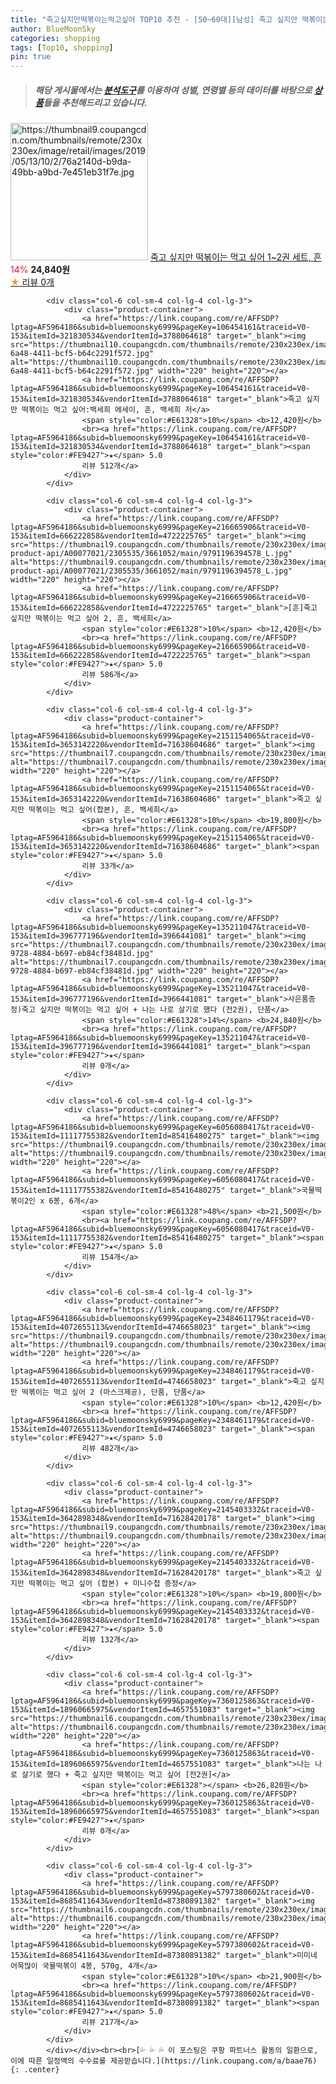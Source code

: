 ```yaml
---
title: "죽고싶지만떡볶이는먹고싶어 TOP10 추천 - [50~60대][남성] 죽고 싶지만 떡볶이는 먹고 싶어 1~2권 세트, 흔"
author: BlueMoonSky
categories: shopping
tags: [Top10, shopping]
pin: true
---
```


> ##### 해당 게시물에서는 [**분석도구**](https://itemscout.io/)를 이용하여 **성별**, **연령별** 등의 데이터를 바탕으로 [**상품**](https://link.coupang.com/a/baae76)들을 추천해드리고 있습니다.
<div class="container"><div class="row">
            <div class="col-6 col-sm-4 col-lg-4 col-lg-3">
                <div class="product-container">
                    <a href="https://link.coupang.com/re/AFFSDP?lptag=AF5964186&subid=bluemoonsky6999&pageKey=221286200&traceid=V0-153&itemId=691003282&vendorItemId=4770482872" target="_blank"><img src="https://thumbnail9.coupangcdn.com/thumbnails/remote/230x230ex/image/retail/images/2019/05/13/10/2/76a2140d-b9da-49bb-a9bd-7e451eb31f7e.jpg" alt="https://thumbnail9.coupangcdn.com/thumbnails/remote/230x230ex/image/retail/images/2019/05/13/10/2/76a2140d-b9da-49bb-a9bd-7e451eb31f7e.jpg" width="220" height="220"></a>
                    <a href="https://link.coupang.com/re/AFFSDP?lptag=AF5964186&subid=bluemoonsky6999&pageKey=221286200&traceid=V0-153&itemId=691003282&vendorItemId=4770482872" target="_blank">죽고 싶지만 떡볶이는 먹고 싶어 1~2권 세트, 흔</a>
                    <span style="color:#E61328">14%</span> <b>24,840원</b>
                    <br><a href="https://link.coupang.com/re/AFFSDP?lptag=AF5964186&subid=bluemoonsky6999&pageKey=221286200&traceid=V0-153&itemId=691003282&vendorItemId=4770482872" target="_blank"><span style="color:#FE9427">★</span> 
                    리뷰 0개</a>
                </div>
            </div>
            
            <div class="col-6 col-sm-4 col-lg-4 col-lg-3">
                <div class="product-container">
                    <a href="https://link.coupang.com/re/AFFSDP?lptag=AF5964186&subid=bluemoonsky6999&pageKey=106454161&traceid=V0-153&itemId=321830534&vendorItemId=3788064618" target="_blank"><img src="https://thumbnail10.coupangcdn.com/thumbnails/remote/230x230ex/image/retail/images/2018/06/28/21/1/308cf45d-6a48-4411-bcf5-b64c2291f572.jpg" alt="https://thumbnail10.coupangcdn.com/thumbnails/remote/230x230ex/image/retail/images/2018/06/28/21/1/308cf45d-6a48-4411-bcf5-b64c2291f572.jpg" width="220" height="220"></a>
                    <a href="https://link.coupang.com/re/AFFSDP?lptag=AF5964186&subid=bluemoonsky6999&pageKey=106454161&traceid=V0-153&itemId=321830534&vendorItemId=3788064618" target="_blank">죽고 싶지만 떡볶이는 먹고 싶어:백세희 에세이, 흔, 백세희 저</a>
                    <span style="color:#E61328">10%</span> <b>12,420원</b>
                    <br><a href="https://link.coupang.com/re/AFFSDP?lptag=AF5964186&subid=bluemoonsky6999&pageKey=106454161&traceid=V0-153&itemId=321830534&vendorItemId=3788064618" target="_blank"><span style="color:#FE9427">★</span> 5.0
                    리뷰 512개</a>
                </div>
            </div>
            
            <div class="col-6 col-sm-4 col-lg-4 col-lg-3">
                <div class="product-container">
                    <a href="https://link.coupang.com/re/AFFSDP?lptag=AF5964186&subid=bluemoonsky6999&pageKey=216665906&traceid=V0-153&itemId=666222858&vendorItemId=4722225765" target="_blank"><img src="https://thumbnail9.coupangcdn.com/thumbnails/remote/230x230ex/image/retail-product-api/A00077021/2305535/3661052/main/9791196394578_L.jpg" alt="https://thumbnail9.coupangcdn.com/thumbnails/remote/230x230ex/image/retail-product-api/A00077021/2305535/3661052/main/9791196394578_L.jpg" width="220" height="220"></a>
                    <a href="https://link.coupang.com/re/AFFSDP?lptag=AF5964186&subid=bluemoonsky6999&pageKey=216665906&traceid=V0-153&itemId=666222858&vendorItemId=4722225765" target="_blank">[흔]죽고 싶지만 떡볶이는 먹고 싶어 2, 흔, 백세희</a>
                    <span style="color:#E61328">10%</span> <b>12,420원</b>
                    <br><a href="https://link.coupang.com/re/AFFSDP?lptag=AF5964186&subid=bluemoonsky6999&pageKey=216665906&traceid=V0-153&itemId=666222858&vendorItemId=4722225765" target="_blank"><span style="color:#FE9427">★</span> 5.0
                    리뷰 586개</a>
                </div>
            </div>
            
            <div class="col-6 col-sm-4 col-lg-4 col-lg-3">
                <div class="product-container">
                    <a href="https://link.coupang.com/re/AFFSDP?lptag=AF5964186&subid=bluemoonsky6999&pageKey=2151154065&traceid=V0-153&itemId=3653142220&vendorItemId=71638604686" target="_blank"><img src="https://thumbnail7.coupangcdn.com/thumbnails/remote/230x230ex/image/vendor_inventory/0004/b3cea010eafaa3f6fb9d5220ef118f0f8b0c56d747d8586e48a2b6befa51.jpg" alt="https://thumbnail7.coupangcdn.com/thumbnails/remote/230x230ex/image/vendor_inventory/0004/b3cea010eafaa3f6fb9d5220ef118f0f8b0c56d747d8586e48a2b6befa51.jpg" width="220" height="220"></a>
                    <a href="https://link.coupang.com/re/AFFSDP?lptag=AF5964186&subid=bluemoonsky6999&pageKey=2151154065&traceid=V0-153&itemId=3653142220&vendorItemId=71638604686" target="_blank">죽고 싶지만 떡볶이는 먹고 싶어(합본), 흔, 백세희</a>
                    <span style="color:#E61328">10%</span> <b>19,800원</b>
                    <br><a href="https://link.coupang.com/re/AFFSDP?lptag=AF5964186&subid=bluemoonsky6999&pageKey=2151154065&traceid=V0-153&itemId=3653142220&vendorItemId=71638604686" target="_blank"><span style="color:#FE9427">★</span> 5.0
                    리뷰 33개</a>
                </div>
            </div>
            
            <div class="col-6 col-sm-4 col-lg-4 col-lg-3">
                <div class="product-container">
                    <a href="https://link.coupang.com/re/AFFSDP?lptag=AF5964186&subid=bluemoonsky6999&pageKey=135211047&traceid=V0-153&itemId=396777196&vendorItemId=3966441081" target="_blank"><img src="https://thumbnail7.coupangcdn.com/thumbnails/remote/230x230ex/image/vendor_inventory/images/2018/09/17/19/0/01392776-9728-4884-b697-eb84cf38481d.jpg" alt="https://thumbnail7.coupangcdn.com/thumbnails/remote/230x230ex/image/vendor_inventory/images/2018/09/17/19/0/01392776-9728-4884-b697-eb84cf38481d.jpg" width="220" height="220"></a>
                    <a href="https://link.coupang.com/re/AFFSDP?lptag=AF5964186&subid=bluemoonsky6999&pageKey=135211047&traceid=V0-153&itemId=396777196&vendorItemId=3966441081" target="_blank">사은품증정)죽고 싶지만 떡볶이는 먹고 싶어 + 나는 나로 살기로 했다 (전2권), 단품</a>
                    <span style="color:#E61328">14%</span> <b>24,840원</b>
                    <br><a href="https://link.coupang.com/re/AFFSDP?lptag=AF5964186&subid=bluemoonsky6999&pageKey=135211047&traceid=V0-153&itemId=396777196&vendorItemId=3966441081" target="_blank"><span style="color:#FE9427">★</span> 
                    리뷰 0개</a>
                </div>
            </div>
            
            <div class="col-6 col-sm-4 col-lg-4 col-lg-3">
                <div class="product-container">
                    <a href="https://link.coupang.com/re/AFFSDP?lptag=AF5964186&subid=bluemoonsky6999&pageKey=6056080417&traceid=V0-153&itemId=11117755382&vendorItemId=85416480275" target="_blank"><img src="https://thumbnail9.coupangcdn.com/thumbnails/remote/230x230ex/image/vendor_inventory/621b/3a23ddeae0d2035863eeb886099310127cbd1090b2aba1eeb632adb4dd03.png" alt="https://thumbnail9.coupangcdn.com/thumbnails/remote/230x230ex/image/vendor_inventory/621b/3a23ddeae0d2035863eeb886099310127cbd1090b2aba1eeb632adb4dd03.png" width="220" height="220"></a>
                    <a href="https://link.coupang.com/re/AFFSDP?lptag=AF5964186&subid=bluemoonsky6999&pageKey=6056080417&traceid=V0-153&itemId=11117755382&vendorItemId=85416480275" target="_blank">국물떡볶이2인 x 6봉, 6개</a>
                    <span style="color:#E61328">48%</span> <b>21,500원</b>
                    <br><a href="https://link.coupang.com/re/AFFSDP?lptag=AF5964186&subid=bluemoonsky6999&pageKey=6056080417&traceid=V0-153&itemId=11117755382&vendorItemId=85416480275" target="_blank"><span style="color:#FE9427">★</span> 5.0
                    리뷰 154개</a>
                </div>
            </div>
            
            <div class="col-6 col-sm-4 col-lg-4 col-lg-3">
                <div class="product-container">
                    <a href="https://link.coupang.com/re/AFFSDP?lptag=AF5964186&subid=bluemoonsky6999&pageKey=2348461179&traceid=V0-153&itemId=4072655113&vendorItemId=4746658023" target="_blank"><img src="https://thumbnail9.coupangcdn.com/thumbnails/remote/230x230ex/image/vendor_inventory/ae7a/793150c96825b6d9f9754ecf9fea5f6ea283889a516a6ca898f2dfb9bf89.jpg" alt="https://thumbnail9.coupangcdn.com/thumbnails/remote/230x230ex/image/vendor_inventory/ae7a/793150c96825b6d9f9754ecf9fea5f6ea283889a516a6ca898f2dfb9bf89.jpg" width="220" height="220"></a>
                    <a href="https://link.coupang.com/re/AFFSDP?lptag=AF5964186&subid=bluemoonsky6999&pageKey=2348461179&traceid=V0-153&itemId=4072655113&vendorItemId=4746658023" target="_blank">죽고 싶지만 떡볶이는 먹고 싶어 2 (마스크제공), 단품, 단품</a>
                    <span style="color:#E61328">10%</span> <b>12,420원</b>
                    <br><a href="https://link.coupang.com/re/AFFSDP?lptag=AF5964186&subid=bluemoonsky6999&pageKey=2348461179&traceid=V0-153&itemId=4072655113&vendorItemId=4746658023" target="_blank"><span style="color:#FE9427">★</span> 5.0
                    리뷰 482개</a>
                </div>
            </div>
            
            <div class="col-6 col-sm-4 col-lg-4 col-lg-3">
                <div class="product-container">
                    <a href="https://link.coupang.com/re/AFFSDP?lptag=AF5964186&subid=bluemoonsky6999&pageKey=2145403332&traceid=V0-153&itemId=3642898348&vendorItemId=71628420178" target="_blank"><img src="https://thumbnail9.coupangcdn.com/thumbnails/remote/230x230ex/image/vendor_inventory/f312/1e1c279c1b0800e6bd3602fb8f8c5699088c1a4b6b37fb4c59afd29bde2a.jpg" alt="https://thumbnail9.coupangcdn.com/thumbnails/remote/230x230ex/image/vendor_inventory/f312/1e1c279c1b0800e6bd3602fb8f8c5699088c1a4b6b37fb4c59afd29bde2a.jpg" width="220" height="220"></a>
                    <a href="https://link.coupang.com/re/AFFSDP?lptag=AF5964186&subid=bluemoonsky6999&pageKey=2145403332&traceid=V0-153&itemId=3642898348&vendorItemId=71628420178" target="_blank">죽고 싶지만 떡볶이는 먹고 싶어 (합본) + 미니수첩 증정</a>
                    <span style="color:#E61328">10%</span> <b>19,800원</b>
                    <br><a href="https://link.coupang.com/re/AFFSDP?lptag=AF5964186&subid=bluemoonsky6999&pageKey=2145403332&traceid=V0-153&itemId=3642898348&vendorItemId=71628420178" target="_blank"><span style="color:#FE9427">★</span> 5.0
                    리뷰 132개</a>
                </div>
            </div>
            
            <div class="col-6 col-sm-4 col-lg-4 col-lg-3">
                <div class="product-container">
                    <a href="https://link.coupang.com/re/AFFSDP?lptag=AF5964186&subid=bluemoonsky6999&pageKey=7360125863&traceid=V0-153&itemId=18960665975&vendorItemId=4657551083" target="_blank"><img src="https://thumbnail6.coupangcdn.com/thumbnails/remote/230x230ex/image/vendor_inventory/4ee8/e3425107a5862d3439ff3e981514b536530cf61a2854037e2a40442d5647.jpg" alt="https://thumbnail6.coupangcdn.com/thumbnails/remote/230x230ex/image/vendor_inventory/4ee8/e3425107a5862d3439ff3e981514b536530cf61a2854037e2a40442d5647.jpg" width="220" height="220"></a>
                    <a href="https://link.coupang.com/re/AFFSDP?lptag=AF5964186&subid=bluemoonsky6999&pageKey=7360125863&traceid=V0-153&itemId=18960665975&vendorItemId=4657551083" target="_blank">나는 나로 살기로 했다 + 죽고 싶지만 떡볶이는 먹고 싶어 [전2권]</a>
                    <span style="color:#E61328"></span> <b>26,820원</b>
                    <br><a href="https://link.coupang.com/re/AFFSDP?lptag=AF5964186&subid=bluemoonsky6999&pageKey=7360125863&traceid=V0-153&itemId=18960665975&vendorItemId=4657551083" target="_blank"><span style="color:#FE9427">★</span> 
                    리뷰 0개</a>
                </div>
            </div>
            
            <div class="col-6 col-sm-4 col-lg-4 col-lg-3">
                <div class="product-container">
                    <a href="https://link.coupang.com/re/AFFSDP?lptag=AF5964186&subid=bluemoonsky6999&pageKey=5797380602&traceid=V0-153&itemId=8685411643&vendorItemId=87380891382" target="_blank"><img src="https://thumbnail6.coupangcdn.com/thumbnails/remote/230x230ex/image/vendor_inventory/dc33/7eb57b82425407c0b60a89e121fc42ff210680ee9cfa9740c7a2509e0dcb.jpg" alt="https://thumbnail6.coupangcdn.com/thumbnails/remote/230x230ex/image/vendor_inventory/dc33/7eb57b82425407c0b60a89e121fc42ff210680ee9cfa9740c7a2509e0dcb.jpg" width="220" height="220"></a>
                    <a href="https://link.coupang.com/re/AFFSDP?lptag=AF5964186&subid=bluemoonsky6999&pageKey=5797380602&traceid=V0-153&itemId=8685411643&vendorItemId=87380891382" target="_blank">미미네 어묵많이 국물떡볶이 4봉, 570g, 4개</a>
                    <span style="color:#E61328">10%</span> <b>21,900원</b>
                    <br><a href="https://link.coupang.com/re/AFFSDP?lptag=AF5964186&subid=bluemoonsky6999&pageKey=5797380602&traceid=V0-153&itemId=8685411643&vendorItemId=87380891382" target="_blank"><span style="color:#FE9427">★</span> 5.0
                    리뷰 217개</a>
                </div>
            </div>
            </div></div><br><br>[💦 💦 💦 이 포스팅은 쿠팡 파트너스 활동의 일환으로, 이에 따른 일정액의 수수료를 제공받습니다.](https://link.coupang.com/a/baae76){: .center}